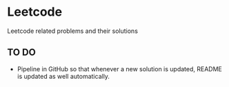 # Leetcode
Leetcode related problems and their solutions

## TO DO
- Pipeline in GitHub so that whenever a new solution is updated, README is updated as well automatically.
